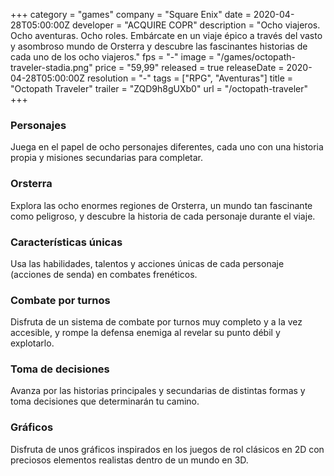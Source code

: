+++
category = "games"
company = "Square Enix"
date = 2020-04-28T05:00:00Z
developer = "ACQUIRE COPR"
description = "Ocho viajeros. Ocho aventuras. Ocho roles. Embárcate en un viaje épico a través del vasto y asombroso mundo de Orsterra y descubre las fascinantes historias de cada uno de los ocho viajeros."
fps = "-"
image = "/games/octopath-traveler-stadia.png"
price = "59,99"
released = true
releaseDate = 2020-04-28T05:00:00Z
resolution = "-"
tags = ["RPG", "Aventuras"]
title = "Octopath Traveler"
trailer = "ZQD9h8gUXb0"
url = "/octopath-traveler"
+++

### Personajes

Juega en el papel de ocho personajes diferentes, cada uno con una historia propia y misiones secundarias para completar.

### Orsterra

Explora las ocho enormes regiones de Orsterra, un mundo tan fascinante como peligroso, y descubre la historia de cada personaje durante el viaje.

### Características únicas

Usa las habilidades, talentos y acciones únicas de cada personaje (acciones de senda) en combates frenéticos.

### Combate por turnos

Disfruta de un sistema de combate por turnos muy completo y a la vez accesible, y rompe la defensa enemiga al revelar su punto débil y explotarlo.

### Toma de decisiones

Avanza por las historias principales y secundarias de distintas formas y toma decisiones que determinarán tu camino.

### Gráficos

Disfruta de unos gráficos inspirados en los juegos de rol clásicos en 2D con preciosos elementos realistas dentro de un mundo en 3D.
